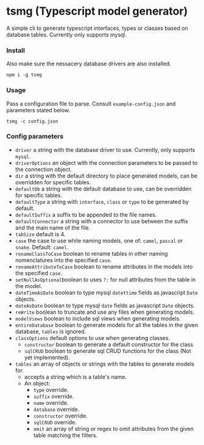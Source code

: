 # tsmg (Typescript model generator)
A simple cli to generate typescript interfaces, types or classes based on database tables. Currently only supports mysql.

### Install
Also make sure the nessacery database drivers are also installed.
```
npm i -g tsmg
```

### Usage
Pass a configuration file to parse. Consult `example-config.json` and parameters stated below.
```
tsmg -c config.json
```

### Config parameters
* `driver` a string with the database driver to use. Currently, only supports `mysql`.
* `driverOptions` an object with the connection parameters to be passed to the connection object.
* `dir` a string with the default directory to place generated models, can be overridden for specific tables.
* `defaultDb` a string with the default database to use, can be overridden for specific tables.
* `defaultType` a string with `interface`, `class` or `type` to be generated by default.
* `defaultSuffix` a suffix to be appended to the file names.
* `defaultConnector` a string with a connector to use between the suffix and the main name of the file.
* `tabSize` default is 4.
* `case` the case to use while naming models, one of: `camel`, `pascal` or `snake`. Default: `camel`.
* `renameClassToCase` boolean to rename tables in other naming nomenclatures into the specified `case`.
* `renameAttributeToCase` boolean to rename attributes in the models into the specified `case`.
* `setNullAsOptional`boolean to  uses `?:` for null attributes from the table in the model.
* `dateTimeAsDate` boolean to type mysql `datettime` fields as javascript `Date` objects.
* `dateAsDate` boolean to type mysql `date` fields as javascript `Date` objects.
* `reWrite` boolean to truncate and use any files when generating models.
* `modelViews` boolean to include sql views when generating models.
* `entireDatabase` boolean to generate models for all the tables in the given database, `tables` is ignored. 
* `classOptions` default options to use when generating classes.
    * `constructor` boolean to generate a default constructor for the class
    * `sqlCRUD` boolean to generate sql CRUD functions for the class (Not yet implemented).
* `tables` an array of objects or strings with the tables to generate models for.
    * accepts a string which is a table's name.
    * An object:
        * `type` override.
        * `suffix` override.
        * `name` override.
        * `database` override.
        * `constructor` override.
        * `sqlCRUD` override.
        * `omit` an array of string or regex to omit attributes from the given table matching the filters.
